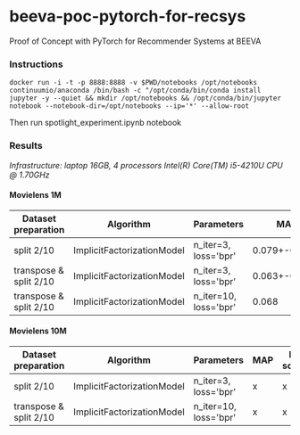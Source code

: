 # beeva-poc-pytorch-for-recsys
Proof of Concept with PyTorch for Recommender Systems at BEEVA

### Instructions

```
docker run -i -t -p 8888:8888 -v $PWD/notebooks /opt/notebooks continuumio/anaconda /bin/bash -c "/opt/conda/bin/conda install jupyter -y --quiet && mkdir /opt/notebooks && /opt/conda/bin/jupyter notebook --notebook-dir=/opt/notebooks --ip='*' --allow-root
```
Then run spotlight_experiment.ipynb notebook

### Results

*Infrastructure: laptop 16GB, 4 processors Intel(R) Core(TM) i5-4210U CPU @ 1.70GHz*

#### Movielens 1M

| Dataset preparation | Algorithm | Parameters | MAP | F1 score | training time
| --- | --- | -----------| ---- | --- | ---
| split 2/10 | ImplicitFactorizationModel | n_iter=3, loss='bpr'| 0.079+-0.0005 | 0.057+-0.0005 | 60 +-1s
| transpose & split 2/10 | ImplicitFactorizationModel | n_iter=3, loss='bpr'| 0.063+-0.0005 | 0.037+-0.001 | 64.5 +-1.5s
| transpose & split 2/10 | ImplicitFactorizationModel | n_iter=10, loss='bpr'| 0.068 | 0.038 |


#### Movielens 10M

| Dataset preparation | Algorithm | Parameters | MAP | F1 score | training time
| --- | --- | -----------| ---- | --- | ---
| split 2/10 | ImplicitFactorizationModel | n_iter=3, loss='bpr'| x | x | >3h
| transpose & split 2/10 | ImplicitFactorizationModel | n_iter=10, loss='bpr'| x | x |


